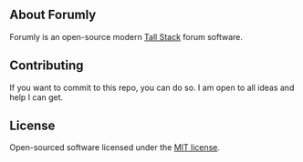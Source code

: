 ## About Forumly

Forumly is an open-source modern [Tall Stack](https://tallstack.dev/) forum software.

## Contributing

If you want to commit to this repo, you can do so. I am open to all ideas and help I can get.


## License

Open-sourced software licensed under the [MIT license](https://opensource.org/licenses/MIT).
